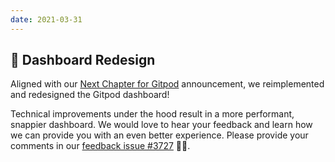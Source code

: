 ```yaml
---
date: 2021-03-31
---
```


<script>
  import Contributors from "../../components/changelog/contributors.svelte";
</script>

## 🍊 Dashboard Redesign

Aligned with our [Next Chapter for Gitpod](https://www.gitpod.io/blog/next-chapter-for-gitpod) announcement, we reimplemented and redesigned the Gitpod dashboard!

Technical improvements under the hood result in a more performant, snappier dashboard. We would love to hear your feedback and learn how we can provide you with an even better experience. Please provide your comments in our [feedback issue #3727](https://github.com/gitpod-io/gitpod/issues/3727) 🙏🏻.

<p><Contributors usernames="svenefftinge,jankeromnes,geropl,csweichel,gtsiolis,AlexTugarev" /></p>
